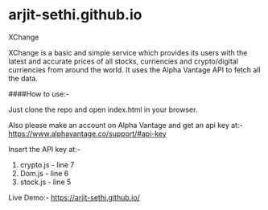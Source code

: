 # arjit-sethi.github.io

XChange

XChange is a basic and simple service which provides its users with the latest and accurate prices of all
stocks, curriencies and crypto/digital curriencies from around the world. It uses the Alpha Vantage API to fetch all the data.

####How to use:-

Just clone the repo and open index.html in your browser.

Also please make an account on Alpha Vantage and get an api key at:- https://www.alphavantage.co/support/#api-key

Insert the API key at:-

1) crypto.js - line 7
2) Dom.js - line 6
3) stock.js - line 5

Live Demo:-  https://arjit-sethi.github.io/
